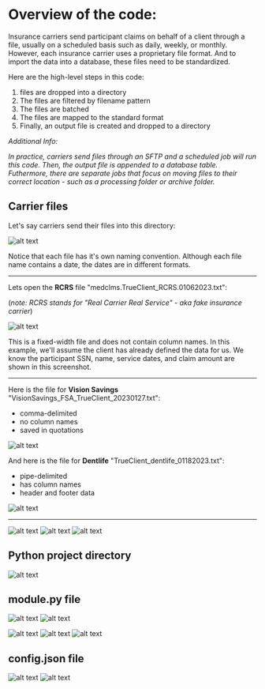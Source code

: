# Overview of the code: 
Insurance carriers send participant claims on behalf of a client through a file, usually on a scheduled basis such as daily, weekly, or monthly. However, each insurance carrier uses a proprietary file format. And to import the data into a database, these files need to be standardized. 

Here are the high-level steps in this code: 
1) files are dropped into a directory
2) The files are filtered by filename pattern
3) The files are batched
4) The files are mapped to the standard format
5) Finally, an output file is created and dropped to a directory



*Additional Info:*

*In practice, carriers send files through an SFTP and a scheduled job will run this code. Then, the output file is appended to a database table. Futhermore, there are separate jobs that focus on moving files to their correct location - such as a processing folder or archive folder.* 



## Carrier files
Let's say carriers send their files into this directory: 

![alt text](images/carrier_files.png)

Notice that each file has it's own naming convention. Although each file name contains a date, the dates are in different formats. 

---


Lets open the **RCRS** file "medclms.TrueClient_RCRS.01062023.txt": 

(*note: RCRS stands for "Real Carrier Real Service" - aka fake insurance carrier*)

![alt text](images/RCRS.png)

This is a fixed-width file and does not contain column names. In this example, we'll assume the client has already defined the data for us. We know the participant SSN, name, service dates, and claim amount are shown in this screenshot. 



---
Here is the file for **Vision Savings** "VisionSavings_FSA_TrueClient_20230127.txt": 
- comma-delimited
- no column names
- saved in quotations

![alt text](images/Vision_Savings.png)

And here is the file for **Dentlife** "TrueClient_dentlife_01182023.txt": 
- pipe-delimited
- has column names
- header and footer data
  
![alt text](images/Dentlife.png)




---
![alt text](images/RCRS_mapped.png)
![alt text](images/Vision_Savings_mapped.png)
![alt text](images/Dentlife_mapped.png)



## Python project directory
![alt text](images/py_folder.png)

## module.py file

![alt text](images/module_1.png)
![alt text](images/module_2.png)

![alt text](images/module_read.png)
![alt text](images/module_map.png)
![alt text](images/module_dict.png)

## config.json file

![alt text](images/config_1.png)
![alt text](images/config_RCRS.png)

